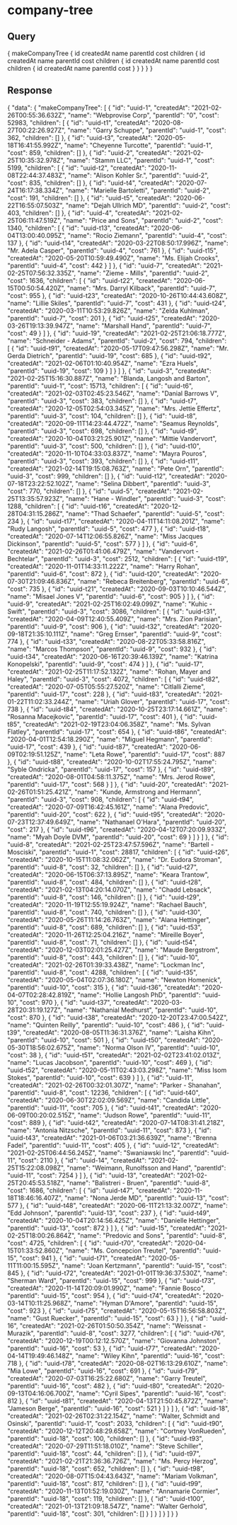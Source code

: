# company-tree

## Query

{
  makeCompanyTree {
    id
    createdAt
    name
    parentId
    cost
    children {
      id
      createdAt
      name
      parentId
      cost
      children {
        id
        createdAt
        name
        parentId
        cost
        children {
          id
          createdAt
          name
          parentId
          cost
        }
      }
    }
  }
}

## Response

{
  "data": {
    "makeCompanyTree": [
      {
        "id": "uuid-1",
        "createdAt": "2021-02-26T00:55:36.632Z",
        "name": "Webprovise Corp",
        "parentId": "0",
        "cost": 52983,
        "children": [
          {
            "id": "uuid-t1",
            "createdAt": "2020-08-27T00:22:26.927Z",
            "name": "Garry Schuppe",
            "parentId": "uuid-1",
            "cost": 362,
            "children": []
          },
          {
            "id": "uuid-t3",
            "createdAt": "2020-05-18T16:41:55.992Z",
            "name": "Cheyenne Turcotte",
            "parentId": "uuid-1",
            "cost": 859,
            "children": []
          },
          {
            "id": "uuid-2",
            "createdAt": "2021-02-25T10:35:32.978Z",
            "name": "Stamm LLC",
            "parentId": "uuid-1",
            "cost": 5199,
            "children": [
              {
                "id": "uuid-t2",
                "createdAt": "2020-11-08T22:44:37.483Z",
                "name": "Alison Kohler Sr.",
                "parentId": "uuid-2",
                "cost": 835,
                "children": []
              },
              {
                "id": "uuid-t4",
                "createdAt": "2020-07-24T16:17:38.334Z",
                "name": "Marielle Bartoletti",
                "parentId": "uuid-2",
                "cost": 191,
                "children": []
              },
              {
                "id": "uuid-t5",
                "createdAt": "2020-06-22T16:55:07.503Z",
                "name": "Dejah Ullrich MD",
                "parentId": "uuid-2",
                "cost": 403,
                "children": []
              },
              {
                "id": "uuid-4",
                "createdAt": "2021-02-25T06:11:47.519Z",
                "name": "Price and Sons",
                "parentId": "uuid-2",
                "cost": 1340,
                "children": [
                  {
                    "id": "uuid-t13",
                    "createdAt": "2020-06-04T13:00:40.095Z",
                    "name": "Rocio Ziemann",
                    "parentId": "uuid-4",
                    "cost": 137
                  },
                  {
                    "id": "uuid-t14",
                    "createdAt": "2020-03-22T08:50:17.996Z",
                    "name": "Mr. Adela Casper",
                    "parentId": "uuid-4",
                    "cost": 761
                  },
                  {
                    "id": "uuid-t15",
                    "createdAt": "2020-05-20T10:59:49.490Z",
                    "name": "Ms. Elijah Crooks",
                    "parentId": "uuid-4",
                    "cost": 442
                  }
                ]
              },
              {
                "id": "uuid-7",
                "createdAt": "2021-02-25T07:56:32.335Z",
                "name": "Zieme - Mills",
                "parentId": "uuid-2",
                "cost": 1636,
                "children": [
                  {
                    "id": "uuid-t22",
                    "createdAt": "2020-06-15T00:50:54.420Z",
                    "name": "Mrs. Darryl Kilback",
                    "parentId": "uuid-7",
                    "cost": 955
                  },
                  {
                    "id": "uuid-t23",
                    "createdAt": "2020-10-26T10:44:43.608Z",
                    "name": "Lillie Skiles",
                    "parentId": "uuid-7",
                    "cost": 431
                  },
                  {
                    "id": "uuid-t24",
                    "createdAt": "2020-03-11T10:53:29.826Z",
                    "name": "Zelda Kuhlman",
                    "parentId": "uuid-7",
                    "cost": 201
                  },
                  {
                    "id": "uuid-t25",
                    "createdAt": "2020-03-26T19:13:39.947Z",
                    "name": "Marshall Hand",
                    "parentId": "uuid-7",
                    "cost": 49
                  }
                ]
              },
              {
                "id": "uuid-19",
                "createdAt": "2021-02-25T21:06:18.777Z",
                "name": "Schneider - Adams",
                "parentId": "uuid-2",
                "cost": 794,
                "children": [
                  {
                    "id": "uuid-t91",
                    "createdAt": "2020-05-17T09:47:56.298Z",
                    "name": "Mr. Gerda Dietrich",
                    "parentId": "uuid-19",
                    "cost": 685
                  },
                  {
                    "id": "uuid-t92",
                    "createdAt": "2021-02-06T01:10:40.954Z",
                    "name": "Ezra Huels",
                    "parentId": "uuid-19",
                    "cost": 109
                  }
                ]
              }
            ]
          },
          {
            "id": "uuid-3",
            "createdAt": "2021-02-25T15:16:30.887Z",
            "name": "Blanda, Langosh and Barton",
            "parentId": "uuid-1",
            "cost": 15713,
            "children": [
              {
                "id": "uuid-t6",
                "createdAt": "2021-02-03T02:45:23.546Z",
                "name": "Danial Barrows V",
                "parentId": "uuid-3",
                "cost": 383,
                "children": []
              },
              {
                "id": "uuid-t7",
                "createdAt": "2020-12-05T02:54:03.345Z",
                "name": "Mrs. Jettie Effertz",
                "parentId": "uuid-3",
                "cost": 104,
                "children": []
              },
              {
                "id": "uuid-t8",
                "createdAt": "2020-09-11T14:23:44.472Z",
                "name": "Seamus Reynolds",
                "parentId": "uuid-3",
                "cost": 698,
                "children": []
              },
              {
                "id": "uuid-t9",
                "createdAt": "2020-10-04T03:21:25.901Z",
                "name": "Mittie Vandervort",
                "parentId": "uuid-3",
                "cost": 500,
                "children": []
              },
              {
                "id": "uuid-t10",
                "createdAt": "2020-11-10T04:33:03.837Z",
                "name": "Mayra Pouros",
                "parentId": "uuid-3",
                "cost": 393,
                "children": []
              },
              {
                "id": "uuid-t11",
                "createdAt": "2021-02-14T19:15:08.763Z",
                "name": "Pete Orn",
                "parentId": "uuid-3",
                "cost": 999,
                "children": []
              },
              {
                "id": "uuid-t12",
                "createdAt": "2020-07-18T23:22:52.102Z",
                "name": "Selina Dibbert",
                "parentId": "uuid-3",
                "cost": 770,
                "children": []
              },
              {
                "id": "uuid-5",
                "createdAt": "2021-02-25T13:35:57.923Z",
                "name": "Hane - Windler",
                "parentId": "uuid-3",
                "cost": 1288,
                "children": [
                  {
                    "id": "uuid-t16",
                    "createdAt": "2020-12-28T04:31:15.286Z",
                    "name": "Thad Schaefer",
                    "parentId": "uuid-5",
                    "cost": 234
                  },
                  {
                    "id": "uuid-t17",
                    "createdAt": "2020-04-11T14:11:08.201Z",
                    "name": "Rudy Langosh",
                    "parentId": "uuid-5",
                    "cost": 477
                  },
                  {
                    "id": "uuid-t18",
                    "createdAt": "2020-07-14T12:06:55.826Z",
                    "name": "Miss Jacques Dickinson",
                    "parentId": "uuid-5",
                    "cost": 577
                  }
                ]
              },
              {
                "id": "uuid-6",
                "createdAt": "2021-02-26T01:41:06.479Z",
                "name": "Vandervort - Bechtelar",
                "parentId": "uuid-3",
                "cost": 2512,
                "children": [
                  {
                    "id": "uuid-t19",
                    "createdAt": "2020-11-01T14:33:11.222Z",
                    "name": "Harry Rohan",
                    "parentId": "uuid-6",
                    "cost": 872
                  },
                  {
                    "id": "uuid-t20",
                    "createdAt": "2020-07-30T21:09:46.836Z",
                    "name": "Rebeca Breitenberg",
                    "parentId": "uuid-6",
                    "cost": 735
                  },
                  {
                    "id": "uuid-t21",
                    "createdAt": "2020-09-03T10:10:46.544Z",
                    "name": "Misael Jones V",
                    "parentId": "uuid-6",
                    "cost": 905
                  }
                ]
              },
              {
                "id": "uuid-9",
                "createdAt": "2021-02-25T16:02:49.099Z",
                "name": "Kuhic - Swift",
                "parentId": "uuid-3",
                "cost": 3086,
                "children": [
                  {
                    "id": "uuid-t31",
                    "createdAt": "2020-04-09T12:40:55.409Z",
                    "name": "Mrs. Zion Parisian",
                    "parentId": "uuid-9",
                    "cost": 906
                  },
                  {
                    "id": "uuid-t32",
                    "createdAt": "2020-09-18T21:35:10.111Z",
                    "name": "Greg Ernser",
                    "parentId": "uuid-9",
                    "cost": 774
                  },
                  {
                    "id": "uuid-t33",
                    "createdAt": "2020-08-22T05:33:58.816Z",
                    "name": "Marcos Thompson",
                    "parentId": "uuid-9",
                    "cost": 932
                  },
                  {
                    "id": "uuid-t34",
                    "createdAt": "2020-06-16T20:39:46.139Z",
                    "name": "Katrina Konopelski",
                    "parentId": "uuid-9",
                    "cost": 474
                  }
                ]
              },
              {
                "id": "uuid-17",
                "createdAt": "2021-02-25T11:17:52.132Z",
                "name": "Rohan, Mayer and Haley",
                "parentId": "uuid-3",
                "cost": 4072,
                "children": [
                  {
                    "id": "uuid-t82",
                    "createdAt": "2020-07-05T05:55:27.520Z",
                    "name": "Citlalli Zieme",
                    "parentId": "uuid-17",
                    "cost": 228
                  },
                  {
                    "id": "uuid-t83",
                    "createdAt": "2021-01-22T11:02:33.244Z",
                    "name": "Uriah Glover",
                    "parentId": "uuid-17",
                    "cost": 738
                  },
                  {
                    "id": "uuid-t84",
                    "createdAt": "2020-10-25T23:17:14.661Z",
                    "name": "Rosanna Macejkovic",
                    "parentId": "uuid-17",
                    "cost": 401
                  },
                  {
                    "id": "uuid-t85",
                    "createdAt": "2021-02-19T23:04:06.358Z",
                    "name": "Ms. Sylvan Flatley",
                    "parentId": "uuid-17",
                    "cost": 654
                  },
                  {
                    "id": "uuid-t86",
                    "createdAt": "2020-04-01T12:54:18.290Z",
                    "name": "Miguel Hegmann",
                    "parentId": "uuid-17",
                    "cost": 439
                  },
                  {
                    "id": "uuid-t87",
                    "createdAt": "2020-06-09T02:19:51.125Z",
                    "name": "Leta Rowe",
                    "parentId": "uuid-17",
                    "cost": 887
                  },
                  {
                    "id": "uuid-t88",
                    "createdAt": "2020-10-02T17:55:24.795Z",
                    "name": "Syble Ondricka",
                    "parentId": "uuid-17",
                    "cost": 157
                  },
                  {
                    "id": "uuid-t89",
                    "createdAt": "2020-08-01T04:58:11.375Z",
                    "name": "Mrs. Jerod Rowe",
                    "parentId": "uuid-17",
                    "cost": 568
                  }
                ]
              },
              {
                "id": "uuid-20",
                "createdAt": "2021-02-26T01:51:25.421Z",
                "name": "Kunde, Armstrong and Hermann",
                "parentId": "uuid-3",
                "cost": 908,
                "children": [
                  {
                    "id": "uuid-t94",
                    "createdAt": "2020-07-09T16:42:45.161Z",
                    "name": "Alana Predovic",
                    "parentId": "uuid-20",
                    "cost": 622
                  },
                  {
                    "id": "uuid-t95",
                    "createdAt": "2020-07-23T12:37:49.649Z",
                    "name": "Nathanael O'Hara",
                    "parentId": "uuid-20",
                    "cost": 217
                  },
                  {
                    "id": "uuid-t96",
                    "createdAt": "2020-04-12T07:20:09.933Z",
                    "name": "Myah Doyle DVM",
                    "parentId": "uuid-20",
                    "cost": 69
                  }
                ]
              }
            ]
          },
          {
            "id": "uuid-8",
            "createdAt": "2021-02-25T23:47:57.596Z",
            "name": "Bartell - Mosciski",
            "parentId": "uuid-1",
            "cost": 28817,
            "children": [
              {
                "id": "uuid-t26",
                "createdAt": "2020-10-15T11:08:32.062Z",
                "name": "Dr. Eudora Stroman",
                "parentId": "uuid-8",
                "cost": 32,
                "children": []
              },
              {
                "id": "uuid-t27",
                "createdAt": "2020-06-15T06:37:13.895Z",
                "name": "Keara Trantow",
                "parentId": "uuid-8",
                "cost": 484,
                "children": []
              },
              {
                "id": "uuid-t28",
                "createdAt": "2021-02-13T04:20:14.070Z",
                "name": "Chadd Lebsack",
                "parentId": "uuid-8",
                "cost": 146,
                "children": []
              },
              {
                "id": "uuid-t29",
                "createdAt": "2020-11-19T12:55:19.924Z",
                "name": "Rachael Bauch",
                "parentId": "uuid-8",
                "cost": 740,
                "children": []
              },
              {
                "id": "uuid-t30",
                "createdAt": "2020-05-26T11:14:26.763Z",
                "name": "Alana Hettinger",
                "parentId": "uuid-8",
                "cost": 689,
                "children": []
              },
              {
                "id": "uuid-t53",
                "createdAt": "2020-11-26T12:25:04.216Z",
                "name": "Mireille Boyer",
                "parentId": "uuid-8",
                "cost": 71,
                "children": []
              },
              {
                "id": "uuid-t54",
                "createdAt": "2020-12-03T02:01:25.427Z",
                "name": "Maude Bergstrom",
                "parentId": "uuid-8",
                "cost": 443,
                "children": []
              },
              {
                "id": "uuid-10",
                "createdAt": "2021-02-26T01:39:33.438Z",
                "name": "Lockman Inc",
                "parentId": "uuid-8",
                "cost": 4288,
                "children": [
                  {
                    "id": "uuid-t35",
                    "createdAt": "2020-05-04T02:07:36.180Z",
                    "name": "Newton Homenick",
                    "parentId": "uuid-10",
                    "cost": 315
                  },
                  {
                    "id": "uuid-t36",
                    "createdAt": "2020-04-07T02:28:42.819Z",
                    "name": "Hollie Langosh PhD",
                    "parentId": "uuid-10",
                    "cost": 970
                  },
                  {
                    "id": "uuid-t37",
                    "createdAt": "2020-03-28T20:31:19.127Z",
                    "name": "Nathanial Medhurst",
                    "parentId": "uuid-10",
                    "cost": 870
                  },
                  {
                    "id": "uuid-t38",
                    "createdAt": "2020-12-20T23:47:00.542Z",
                    "name": "Quinten Reilly",
                    "parentId": "uuid-10",
                    "cost": 486
                  },
                  {
                    "id": "uuid-t39",
                    "createdAt": "2020-08-05T11:36:31.376Z",
                    "name": "Laisha Kihn",
                    "parentId": "uuid-10",
                    "cost": 501
                  },
                  {
                    "id": "uuid-t50",
                    "createdAt": "2020-05-30T18:56:02.675Z",
                    "name": "Norma Olson IV",
                    "parentId": "uuid-10",
                    "cost": 38
                  },
                  {
                    "id": "uuid-t51",
                    "createdAt": "2021-02-02T23:41:02.013Z",
                    "name": "Lucas Jacobson",
                    "parentId": "uuid-10",
                    "cost": 469
                  },
                  {
                    "id": "uuid-t52",
                    "createdAt": "2020-05-11T02:43:03.298Z",
                    "name": "Miss Isom Stokes",
                    "parentId": "uuid-10",
                    "cost": 639
                  }
                ]
              },
              {
                "id": "uuid-11",
                "createdAt": "2021-02-26T00:32:01.307Z",
                "name": "Parker - Shanahan",
                "parentId": "uuid-8",
                "cost": 12236,
                "children": [
                  {
                    "id": "uuid-t40",
                    "createdAt": "2020-06-30T22:02:09.569Z",
                    "name": "Candida Little",
                    "parentId": "uuid-11",
                    "cost": 705
                  },
                  {
                    "id": "uuid-t41",
                    "createdAt": "2020-06-09T00:20:02.515Z",
                    "name": "Judson Rowe",
                    "parentId": "uuid-11",
                    "cost": 889
                  },
                  {
                    "id": "uuid-t42",
                    "createdAt": "2020-07-14T08:31:41.218Z",
                    "name": "Antonia Nitzsche",
                    "parentId": "uuid-11",
                    "cost": 873
                  },
                  {
                    "id": "uuid-t43",
                    "createdAt": "2021-01-06T03:21:36.639Z",
                    "name": "Brenna Fadel",
                    "parentId": "uuid-11",
                    "cost": 405
                  },
                  {
                    "id": "uuid-12",
                    "createdAt": "2021-02-25T06:44:56.245Z",
                    "name": "Swaniawski Inc",
                    "parentId": "uuid-11",
                    "cost": 2110
                  },
                  {
                    "id": "uuid-14",
                    "createdAt": "2021-02-25T15:22:08.098Z",
                    "name": "Weimann, Runolfsson and Hand",
                    "parentId": "uuid-11",
                    "cost": 7254
                  }
                ]
              },
              {
                "id": "uuid-13",
                "createdAt": "2021-02-25T20:45:53.518Z",
                "name": "Balistreri - Bruen",
                "parentId": "uuid-8",
                "cost": 1686,
                "children": [
                  {
                    "id": "uuid-t47",
                    "createdAt": "2020-11-18T18:46:16.407Z",
                    "name": "Nona Jerde MD",
                    "parentId": "uuid-13",
                    "cost": 577
                  },
                  {
                    "id": "uuid-t48",
                    "createdAt": "2020-06-11T21:13:32.007Z",
                    "name": "Edd Johnson",
                    "parentId": "uuid-13",
                    "cost": 237
                  },
                  {
                    "id": "uuid-t49",
                    "createdAt": "2020-10-04T20:14:56.425Z",
                    "name": "Danielle Hettinger",
                    "parentId": "uuid-13",
                    "cost": 872
                  }
                ]
              },
              {
                "id": "uuid-15",
                "createdAt": "2021-02-25T18:00:26.864Z",
                "name": "Predovic and Sons",
                "parentId": "uuid-8",
                "cost": 4725,
                "children": [
                  {
                    "id": "uuid-t70",
                    "createdAt": "2020-04-15T01:33:52.860Z",
                    "name": "Ms. Concepcion Treutel",
                    "parentId": "uuid-15",
                    "cost": 941
                  },
                  {
                    "id": "uuid-t71",
                    "createdAt": "2020-05-11T11:00:15.595Z",
                    "name": "Joan Kertzmann",
                    "parentId": "uuid-15",
                    "cost": 845
                  },
                  {
                    "id": "uuid-t72",
                    "createdAt": "2021-01-01T19:36:37.530Z",
                    "name": "Sherman Ward",
                    "parentId": "uuid-15",
                    "cost": 999
                  },
                  {
                    "id": "uuid-t73",
                    "createdAt": "2020-11-14T20:09:01.990Z",
                    "name": "Fannie Bosco",
                    "parentId": "uuid-15",
                    "cost": 954
                  },
                  {
                    "id": "uuid-t74",
                    "createdAt": "2020-03-14T10:11:25.968Z",
                    "name": "Hyman D'Amore",
                    "parentId": "uuid-15",
                    "cost": 923
                  },
                  {
                    "id": "uuid-t75",
                    "createdAt": "2020-05-15T16:56:58.803Z",
                    "name": "Gust Ruecker",
                    "parentId": "uuid-15",
                    "cost": 63
                  }
                ]
              },
              {
                "id": "uuid-16",
                "createdAt": "2021-02-26T01:50:50.354Z",
                "name": "Weissnat - Murazik",
                "parentId": "uuid-8",
                "cost": 3277,
                "children": [
                  {
                    "id": "uuid-t76",
                    "createdAt": "2020-12-19T00:12:12.570Z",
                    "name": "Giovanna Johnston",
                    "parentId": "uuid-16",
                    "cost": 53
                  },
                  {
                    "id": "uuid-t77",
                    "createdAt": "2020-04-14T19:49:46.148Z",
                    "name": "Wiley Kihn",
                    "parentId": "uuid-16",
                    "cost": 718
                  },
                  {
                    "id": "uuid-t78",
                    "createdAt": "2020-08-02T16:13:29.610Z",
                    "name": "Mia Lowe",
                    "parentId": "uuid-16",
                    "cost": 691
                  },
                  {
                    "id": "uuid-t79",
                    "createdAt": "2020-07-03T16:25:22.680Z",
                    "name": "Garry Treutel",
                    "parentId": "uuid-16",
                    "cost": 482
                  },
                  {
                    "id": "uuid-t80",
                    "createdAt": "2020-09-13T04:16:06.700Z",
                    "name": "Cyril Sipes",
                    "parentId": "uuid-16",
                    "cost": 812
                  },
                  {
                    "id": "uuid-t81",
                    "createdAt": "2020-04-13T21:50:45.872Z",
                    "name": "Jameson Berge",
                    "parentId": "uuid-16",
                    "cost": 521
                  }
                ]
              }
            ]
          },
          {
            "id": "uuid-18",
            "createdAt": "2021-02-26T02:31:22.154Z",
            "name": "Walter, Schmidt and Osinski",
            "parentId": "uuid-1",
            "cost": 2033,
            "children": [
              {
                "id": "uuid-t90",
                "createdAt": "2020-12-12T20:48:29.658Z",
                "name": "Cortney VonRueden",
                "parentId": "uuid-18",
                "cost": 100,
                "children": []
              },
              {
                "id": "uuid-t93",
                "createdAt": "2020-07-29T11:51:18.010Z",
                "name": "Steve Schiller",
                "parentId": "uuid-18",
                "cost": 44,
                "children": []
              },
              {
                "id": "uuid-t97",
                "createdAt": "2021-02-21T21:36:36.726Z",
                "name": "Ms. Percy Herzog",
                "parentId": "uuid-18",
                "cost": 652,
                "children": []
              },
              {
                "id": "uuid-t98",
                "createdAt": "2020-08-07T15:04:43.643Z",
                "name": "Mariam Volkman",
                "parentId": "uuid-18",
                "cost": 817,
                "children": []
              },
              {
                "id": "uuid-t99",
                "createdAt": "2020-11-13T01:52:19.030Z",
                "name": "Annamarie Cormier",
                "parentId": "uuid-18",
                "cost": 119,
                "children": []
              },
              {
                "id": "uuid-t100",
                "createdAt": "2021-01-13T21:09:18.547Z",
                "name": "Walter Gerhold",
                "parentId": "uuid-18",
                "cost": 301,
                "children": []
              }
            ]
          }
        ]
      }
    ]
  }
}